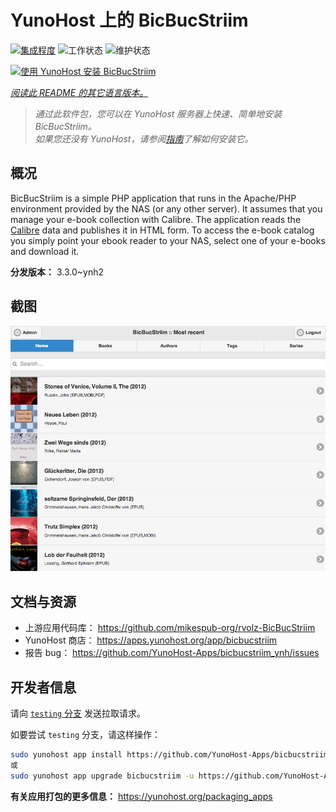 <!--
注意：此 README 由 <https://github.com/YunoHost/apps/tree/master/tools/readme_generator> 自动生成
请勿手动编辑。
-->

# YunoHost 上的 BicBucStriim

[![集成程度](https://dash.yunohost.org/integration/bicbucstriim.svg)](https://dash.yunohost.org/appci/app/bicbucstriim) ![工作状态](https://ci-apps.yunohost.org/ci/badges/bicbucstriim.status.svg) ![维护状态](https://ci-apps.yunohost.org/ci/badges/bicbucstriim.maintain.svg)

[![使用 YunoHost 安装 BicBucStriim](https://install-app.yunohost.org/install-with-yunohost.svg)](https://install-app.yunohost.org/?app=bicbucstriim)

*[阅读此 README 的其它语言版本。](./ALL_README.md)*

> *通过此软件包，您可以在 YunoHost 服务器上快速、简单地安装 BicBucStriim。*  
> *如果您还没有 YunoHost，请参阅[指南](https://yunohost.org/install)了解如何安装它。*

## 概况

BicBucStriim is a simple PHP application that runs in the Apache/PHP environment provided by the NAS (or any other server). It assumes that you manage your e-book collection with Calibre. The application reads the [Calibre](https://calibre-ebook.com/) data and publishes it in HTML form. To access the e-book catalog you simply point your ebook reader to your NAS, select one of your e-books and download it.


**分发版本：** 3.3.0~ynh2

## 截图

![BicBucStriim 的截图](./doc/screenshots/bbs-121-recent.png)

## 文档与资源

- 上游应用代码库： <https://github.com/mikespub-org/rvolz-BicBucStriim>
- YunoHost 商店： <https://apps.yunohost.org/app/bicbucstriim>
- 报告 bug： <https://github.com/YunoHost-Apps/bicbucstriim_ynh/issues>

## 开发者信息

请向 [`testing` 分支](https://github.com/YunoHost-Apps/bicbucstriim_ynh/tree/testing) 发送拉取请求。

如要尝试 `testing` 分支，请这样操作：

```bash
sudo yunohost app install https://github.com/YunoHost-Apps/bicbucstriim_ynh/tree/testing --debug
或
sudo yunohost app upgrade bicbucstriim -u https://github.com/YunoHost-Apps/bicbucstriim_ynh/tree/testing --debug
```

**有关应用打包的更多信息：** <https://yunohost.org/packaging_apps>
